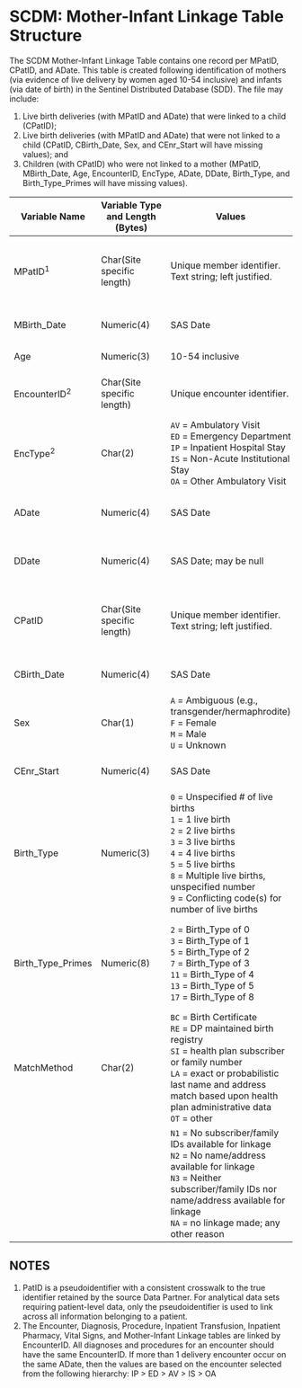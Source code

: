 # SCDM: Mother-Infant Linkage Table Structure

The SCDM Mother-Infant Linkage Table contains one record per MPatID, CPatID, and ADate. This table is created following identification of mothers (via evidence of live delivery by women aged 10-54 inclusive) and infants (via date of birth) in the Sentinel Distributed Database (SDD). The file may include:

1. Live birth deliveries (with MPatID and ADate) that were linked to a child (CPatID);
2. Live birth deliveries (with MPatID and ADate) that were not linked to a child (CPatID, CBirth_Date, Sex, and CEnr_Start will have missing values); and
3. Children (with CPatID) who were not linked to a mother (MPatID, MBirth_Date, Age, EncounterID, EncType, ADate, DDate, Birth_Type, and Birth_Type_Primes will have missing values).

| Variable Name | Variable Type and Length (Bytes) | Values | Definition / Comments / Guideline | Example |
|---|---|---|---|---|
| MPatID<sup>1</sup> | Char(Site specific length) | Unique member identifier. Text string; left justified. | Arbitrary person-level identifier. Used to link across tables. Length is DP specific. Must match mom "PatID" value in all other SCDM tables.Blank for child-only records. | `123456789012345` |
| MBirth_Date | Numeric(4) | SAS Date | Mother Birth_Date value from SCDM Demographic table.  Blank for child-only records. | `12/5/1971` |
| Age | Numeric(3) | 10-54 inclusive | Mother's age as of ADate.Blank for child-only records. | `32` |
| EncounterID<sup>2</sup> | Char(Site specific length) | Unique encounter identifier. | EncounterID value from SCDM Encounter table, for mother's delivery encounter.Blank for child-only records. | `123456789012345_12242005_99218766_IP` |
| EncType<sup>2</sup> | Char(2) | `AV` = Ambulatory Visit<br>`ED` = Emergency Department<br>`IP` = Inpatient Hospital Stay<br>`IS` = Non-Acute Institutional Stay<br>`OA` = Other Ambulatory Visit | EncType value from SCDM Encounter table, for mother's delivery encounter.Blank for child-only records. | `IP` |
| ADate | Numeric(4) | SAS Date | ADate value from SCDM Encounter table, for mother's delivery encounter.Blank for child-only records. | `12/24/200`5 |
| DDate | Numeric(4) | SAS Date; may be null | DDate value from SCDM Encounter table, for mother's delivery encounter.Blank for child-only records. | `12/31/2005` |
| CPatID | Char(Site specific length) | Unique member identifier. Text string; left justified. | Arbitrary person-level identifier. Used to link across tables. Length is DP specific. Must match child "PatID" value in all other SCDM tables.Blank for mother/delivery-only records. | `12341234` |
| CBirth_Date | Numeric(4) | SAS Date | Child Birth_Date value from SCDM Demographic table.Blank for mother/delivery-only records. | `1/2/2015` |
| Sex | Char(1) | `A` = Ambiguous (e.g., transgender/hermaphrodite)<br>`F` = Female<br>`M` = Male<br>`U` = Unknown | Child Sex value from SCDM Demographic table.Blank for mother/delivery-only records. | `F` |
| CEnr_Start | Numeric(4) | SAS Date | Earliest Enr_Start from Enrollment table.Blank for mother/delivery-only records. | `1/1/2005` |
| Birth_Type | Numeric(3) | `0` = Unspecified # of live births<br>`1` = 1 live birth<br>`2` = 2 live births<br>`3` = 3 live births<br>`4` = 4 live births<br>`5` = 5 live births<br>`8` = Multiple live births, unspecified number<br>`9` = Conflicting code(s) for number of live births | Based upon ICD-9-CM/ICD-10-CM codes in the health plan data for the delivery admission.Blank for child-only records. | `3` |
| Birth_Type_Primes | Numeric(8) | `2` = Birth_Type of 0<br>`3` = Birth_Type of 1<br>`5` = Birth_Type of 2<br>`7` = Birth_Type of 3<br>`11` = Birth_Type of 4<br>`13` = Birth_Type of 5<br>`17` = Birth_Type of 8 | Multiplication of all prime numbers assigned to all Birth_Types found in delivery codes within the selected encounter.  This provides a record of all values of Birth_Type for the selected encounter.Missing/null for child-only records. | `5` |
| MatchMethod | Char(2) | `BC` = Birth Certificate<br>`RE` = DP maintained birth registry<br>`SI` = health plan subscriber or family number<br>`LA` = exact or probabilistic last name and address match based upon health plan administrative data<br>`OT` = other<br> | Prioritized method of linkage for mom-baby match, or reason for unlinked record.For linked records, prioritize so that only one method is listed:RE > SI > LA > BC > OT | `RE` |
|  |  | `N1` = No subscriber/family IDs available for linkage<br>`N2` = No name/address available for linkage<br>`N3` = Neither subscriber/family IDs nor name/address available for linkage<br>`NA` = no linkage made; any other reason | Prioritized method of linkage for mom-baby match, or reason for unlinked record.For cases where a mother/delivery is not linked to a child OR a child is not linked to a mother/delivery, the value of this variable should be one of N1, N2, N3, or NA only | `N2` |

## NOTES

1. PatID is a pseudoidentifier with a consistent crosswalk to the true identifier retained by the source Data Partner. For analytical data sets requiring patient-level data, only the pseudoidentifier is used to link across all information belonging to a patient.
2. The Encounter, Diagnosis, Procedure, Inpatient Transfusion, Inpatient Pharmacy, Vital Signs, and Mother-Infant Linkage tables are linked by EncounterID. All diagnoses and procedures for an encounter should have the same EncounterID. If more than 1 delivery encounter occur on the same ADate, then the values are based on the encounter selected from the following hierarchy: IP > ED > AV > IS > OA
